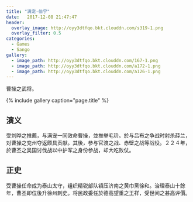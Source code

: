 ```yaml
---
title: "满宠·伯宁"
date:   2017-12-08 21:47:47
header:
  overlay_image: http://oyy3dtfqo.bkt.clouddn.com/s319-1.png
  overlay_filter: 0.5
categories:
  - Games
  - Sango
gallery:
  - image_path: http://oyy3dtfqo.bkt.clouddn.com/167-1.png
  - image_path: http://oyy3dtfqo.bkt.clouddn.com/a172-1.png
  - image_path: http://oyy3dtfqo.bkt.clouddn.com/a126-1.png
---
```


曹操之武将。

{% include gallery caption="page.title" %}

## 演义

受刘晔之推薦，与满宠一同效命曹操，並推举毛玠。於与吕布之争战时射杀薛兰，对曹操之兖州夺返颇具贡献。其後，参与官渡之战、赤壁之战等战役。２２４年，於曹丕之吴国讨伐战以中护军之身份参战，却大吃败仗。

## 正史

受曹操任命成为泰山太守，组织精锐部队镇压济南之黄巾黨徐和。治理泰山十餘年，曹丕即位後升徐州刺史。将民政委任於德高望重之王祥，受世间之甚高评價。